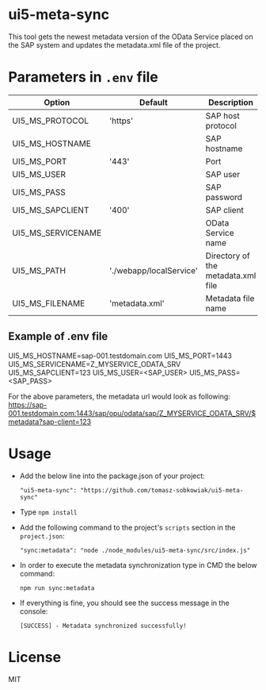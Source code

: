 
# ui5-meta-sync

  This tool gets the newest metadata version of the OData Service placed on the SAP system and updates the metadata.xml file of the project.

# Parameters in ```.env``` file
| Option              | Default                 | Description |
|---------------------|-------------------------|-------------|
| UI5_MS_PROTOCOL     | 'https'                 | SAP host protocol
| UI5_MS_HOSTNAME     |                         | SAP hostname
| UI5_MS_PORT         | '443'                   | Port
| UI5_MS_USER         |                         | SAP user
| UI5_MS_PASS         |                         | SAP password
| UI5_MS_SAPCLIENT    | '400'                   | SAP client
| UI5_MS_SERVICENAME  |                         | OData Service name
| UI5_MS_PATH         | './webapp/localService' | Directory of the metadata.xml file
| UI5_MS_FILENAME     | 'metadata.xml'          | Metadata file name

## Example of .env file

UI5_MS_HOSTNAME=sap-001.testdomain.com
UI5_MS_PORT=1443
UI5_MS_SERVICENAME=Z_MYSERVICE_ODATA_SRV
UI5_MS_SAPCLIENT=123
UI5_MS_USER=<SAP_USER>
UI5_MS_PASS=<SAP_PASS>

For the above parameters, the metadata url would look as following:
https://sap-001.testdomain.com:1443/sap/opu/odata/sap/Z_MYSERVICE_ODATA_SRV/$metadata?sap-client=123

# Usage

  - Add the below line into the package.json of your project:
  
    ```"ui5-meta-sync": "https://github.com/tomasz-sobkowiak/ui5-meta-sync"```
  - Type ```npm install```
  - Add the following command to the project's ```scripts``` section in the ```project.json```:
  
    ```"sync:metadata": "node ./node_modules/ui5-meta-sync/src/index.js"```
  
  - In order to execute the metadata synchronization type in CMD the below command:
  
    ```npm run sync:metadata```
  
  - If everything is fine, you should see the success message in the console:
  
    ```[SUCCESS] - Metadata synchronized successfully!```

# License

  MIT
